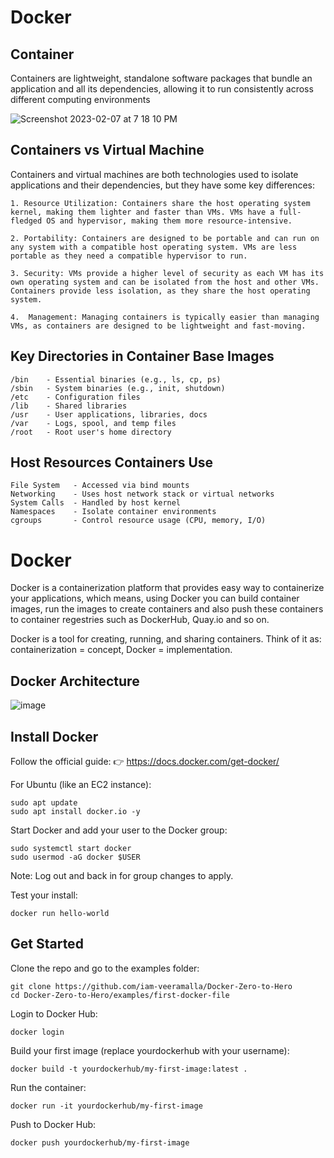 # Docker

## Container 

Containers are lightweight, standalone software packages that bundle an application and all its dependencies, allowing it to run consistently across different computing environments

![Screenshot 2023-02-07 at 7 18 10 PM](https://user-images.githubusercontent.com/43399466/217262726-7cabcb5b-074d-45cc-950e-84f7119e7162.png)



## Containers vs Virtual Machine 

Containers and virtual machines are both technologies used to isolate applications and their dependencies, but they have some key differences:

    1. Resource Utilization: Containers share the host operating system kernel, making them lighter and faster than VMs. VMs have a full-fledged OS and hypervisor, making them more resource-intensive.

    2. Portability: Containers are designed to be portable and can run on any system with a compatible host operating system. VMs are less portable as they need a compatible hypervisor to run.

    3. Security: VMs provide a higher level of security as each VM has its own operating system and can be isolated from the host and other VMs. Containers provide less isolation, as they share the host operating system.

    4.  Management: Managing containers is typically easier than managing VMs, as containers are designed to be lightweight and fast-moving.

## Key Directories in Container Base Images

```
/bin    - Essential binaries (e.g., ls, cp, ps)
/sbin   - System binaries (e.g., init, shutdown)
/etc    - Configuration files
/lib    - Shared libraries
/usr    - User applications, libraries, docs
/var    - Logs, spool, and temp files
/root   - Root user's home directory

```

## Host Resources Containers Use

```
File System   - Accessed via bind mounts
Networking    - Uses host network stack or virtual networks
System Calls  - Handled by host kernel
Namespaces    - Isolate container environments
cgroups       - Control resource usage (CPU, memory, I/O)

```
# Docker 
Docker is a containerization platform that provides easy way to containerize your applications, which means, using Docker you can build container images, run the images to create containers and also push these containers to container regestries such as DockerHub, Quay.io and so on.

Docker is a tool for creating, running, and sharing containers.
Think of it as: containerization = concept, Docker = implementation.

## Docker Architecture
![image](https://user-images.githubusercontent.com/43399466/217507877-212d3a60-143a-4a1d-ab79-4bb615cb4622.png)


## Install Docker
Follow the official guide:
👉 https://docs.docker.com/get-docker/

For Ubuntu (like an EC2 instance):
```
sudo apt update
sudo apt install docker.io -y
```

Start Docker and add your user to the Docker group:

```
sudo systemctl start docker
sudo usermod -aG docker $USER
```
Note: Log out and back in for group changes to apply.

Test your install:

```
docker run hello-world
```

## Get Started
Clone the repo and go to the examples folder:

```
git clone https://github.com/iam-veeramalla/Docker-Zero-to-Hero
cd Docker-Zero-to-Hero/examples/first-docker-file
```
Login to Docker Hub:

```
docker login
```
Build your first image (replace yourdockerhub with your username):

```
docker build -t yourdockerhub/my-first-image:latest .
```
Run the container:

```
docker run -it yourdockerhub/my-first-image
```

Push to Docker Hub:

```
docker push yourdockerhub/my-first-image
```
